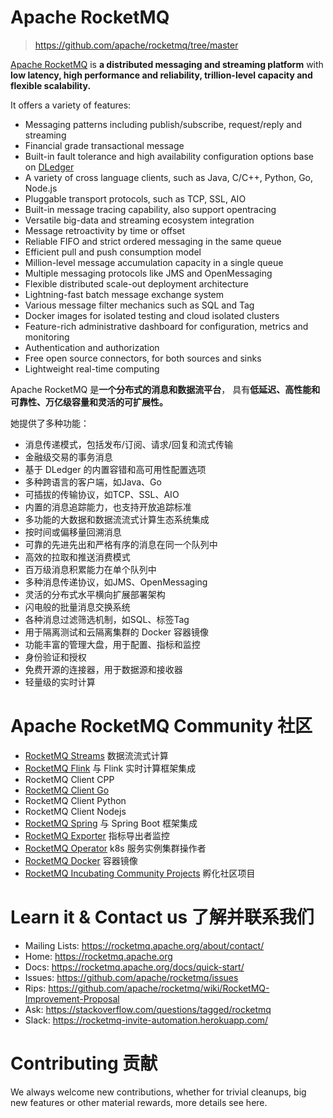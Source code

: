 

Apache RocketMQ
======
> https://github.com/apache/rocketmq/tree/master

[Apache RocketMQ](https://rocketmq.apache.org/) 
is **a distributed messaging and streaming platform** 
with **low latency, high performance and reliability, 
trillion-level capacity and flexible scalability.**

It offers a variety of features:

* Messaging patterns including publish/subscribe, request/reply and streaming
* Financial grade transactional message
* Built-in fault tolerance and high availability configuration options base on [DLedger](https://github.com/openmessaging/openmessaging-storage-dledger)
* A variety of cross language clients, such as Java, C/C++, Python, Go, Node.js
* Pluggable transport protocols, such as TCP, SSL, AIO
* Built-in message tracing capability, also support opentracing
* Versatile big-data and streaming ecosystem integration
* Message retroactivity by time or offset
* Reliable FIFO and strict ordered messaging in the same queue
* Efficient pull and push consumption model
* Million-level message accumulation capacity in a single queue
* Multiple messaging protocols like JMS and OpenMessaging
* Flexible distributed scale-out deployment architecture
* Lightning-fast batch message exchange system
* Various message filter mechanics such as SQL and Tag
* Docker images for isolated testing and cloud isolated clusters
* Feature-rich administrative dashboard for configuration, metrics and monitoring
* Authentication and authorization
* Free open source connectors, for both sources and sinks
* Lightweight real-time computing

Apache RocketMQ 是**一个分布式的消息和数据流平台**，
具有**低延迟、高性能和可靠性、万亿级容量和灵活的可扩展性。**

她提供了多种功能：
* 消息传递模式，包括发布/订阅、请求/回复和流式传输
* 金融级交易的事务消息
* 基于 DLedger 的内置容错和高可用性配置选项
* 多种跨语言的客户端，如Java、Go
* 可插拔的传输协议，如TCP、SSL、AIO
* 内置的消息追踪能力，也支持开放追踪标准
* 多功能的大数据和数据流流式计算生态系统集成
* 按时间或偏移量回溯消息
* 可靠的先进先出和严格有序的消息在同一个队列中
* 高效的拉取和推送消费模式
* 百万级消息积累能力在单个队列中
* 多种消息传递协议，如JMS、OpenMessaging
* 灵活的分布式水平横向扩展部署架构
* 闪电般的批量消息交换系统
* 各种消息过滤筛选机制，如SQL、标签Tag
* 用于隔离测试和云隔离集群的 Docker 容器镜像
* 功能丰富的管理大盘，用于配置、指标和监控
* 身份验证和授权
* 免费开源的连接器，用于数据源和接收器
* 轻量级的实时计算


# Apache RocketMQ Community 社区
* [RocketMQ Streams](https://github.com/apache/rocketmq-streams) 数据流流式计算
* [RocketMQ Flink](https://github.com/apache/rocketmq-flink) 与 Flink 实时计算框架集成
* RocketMQ Client CPP
* [RocketMQ Client Go](https://github.com/apache/rocketmq-client-go)
* RocketMQ Client Python
* RocketMQ Client Nodejs
* [RocketMQ Spring](https://github.com/apache/rocketmq-spring) 与 Spring Boot 框架集成
* [RocketMQ Exporter](https://github.com/apache/rocketmq-exporter) 指标导出者监控
* [RocketMQ Operator](https://github.com/apache/rocketmq-operator) k8s 服务实例集群操作者
* [RocketMQ Docker](https://github.com/apache/rocketmq-docker) 容器镜像
* [RocketMQ Incubating Community Projects](https://github.com/apache/rocketmq-externals) 孵化社区项目


# Learn it & Contact us 了解并联系我们
* Mailing Lists: https://rocketmq.apache.org/about/contact/
* Home: https://rocketmq.apache.org
* Docs: https://rocketmq.apache.org/docs/quick-start/
* Issues: https://github.com/apache/rocketmq/issues
* Rips: https://github.com/apache/rocketmq/wiki/RocketMQ-Improvement-Proposal
* Ask: https://stackoverflow.com/questions/tagged/rocketmq
* Slack: https://rocketmq-invite-automation.herokuapp.com/


# Contributing 贡献
We always welcome new contributions, whether for trivial cleanups, 
big new features or other material rewards, more details see here.

